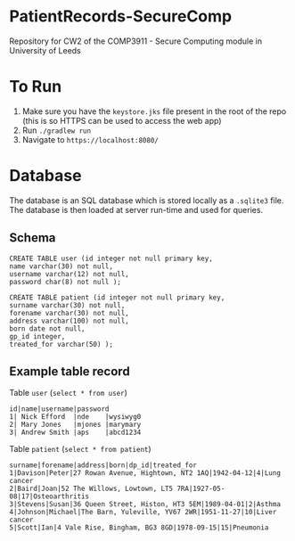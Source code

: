# PatientRecords-SecureComp
Repository for CW2 of the COMP3911 - Secure Computing module in University of Leeds

# To Run
1. Make sure you have the `keystore.jks` file present in the root of the repo (this is so HTTPS can be used to access the web app)
2. Run `./gradlew run`
3. Navigate to `https://localhost:8080/`

# Database
The database is an SQL database which is stored locally as a `.sqlite3` file. 
The database is then loaded at server run-time and used for queries.

## Schema
```
CREATE TABLE user (id integer not null primary key, 
name varchar(30) not null, 
username varchar(12) not null, 
password char(8) not null );

CREATE TABLE patient (id integer not null primary key, 
surname varchar(30) not null, 
forename varchar(30) not null, 
address varchar(100) not null, 
born date not null, 
gp_id integer, 
treated_for varchar(50) );
```

## Example table record
Table `user` (`select * from user`)
```
id|name|username|password
1| Nick Efford  |nde    |wysiwyg0
2| Mary Jones   |mjones |marymary
3| Andrew Smith |aps    |abcd1234
```

Table `patient` (`select * from patient`)
```
surname|forename|address|born|dp_id|treated_for
1|Davison|Peter|27 Rowan Avenue, Hightown, NT2 1AQ|1942-04-12|4|Lung cancer
2|Baird|Joan|52 The Willows, Lowtown, LT5 7RA|1927-05-08|17|Osteoarthritis
3|Stevens|Susan|36 Queen Street, Histon, HT3 5EM|1989-04-01|2|Asthma
4|Johnson|Michael|The Barn, Yuleville, YV67 2WR|1951-11-27|10|Liver cancer
5|Scott|Ian|4 Vale Rise, Bingham, BG3 8GD|1978-09-15|15|Pneumonia
```